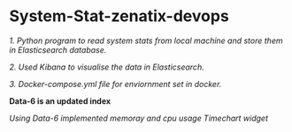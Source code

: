 # System-Stat-zenatix-devops
*1. Python program to read system stats from local machine and store them in Elasticsearch database.*

*2. Used Kibana to visualise the data in Elasticsearch.*

*3. Docker-compose.yml file for enviornment set in docker.*

**Data-6 is an updated index**

*Using Data-6 implemented memoray and cpu usage Timechart widget*

